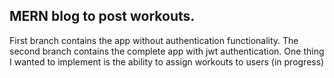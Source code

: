 ## MERN blog to post workouts.
First branch contains the app without authentication functionality.
The second branch contains the complete app with jwt authentication.
One thing I wanted to implement is the ability to assign workouts to users (in progress)

